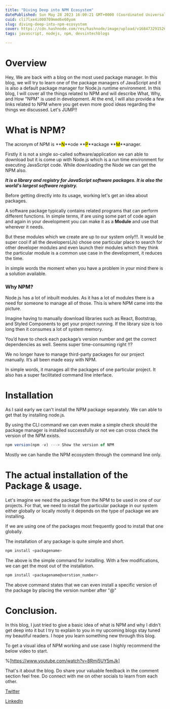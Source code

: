 ```yaml
---
title: "Diving Deep into NPM Ecosystem"
datePublished: Sun May 28 2023 16:00:21 GMT+0000 (Coordinated Universal Time)
cuid: cli7lxe4i000709mmd6e60yom
slug: diving-deep-into-npm-ecosystem
cover: https://cdn.hashnode.com/res/hashnode/image/upload/v1684732915260/5cbb07d9-f48a-44fc-a605-32ebeff2741f.png
tags: javascript, nodejs, npm, devsintechblogs

---
```


# Overview

Hey, We are back with a blog on the most used package manager. In this blog, we will try to learn one of the package managers of JavaScript and it is also a default package manager for Node.js runtime environment. In this blog, I will cover all the things related to NPM and will describe What, Why, and How "NPM" is used in development. At the end, I will also provide a few links related to NPM where you get even more good ideas regarding the things we discussed. Let's JUMP!!

# What is NPM?

The acronym of NPM is \*\*<mark>N</mark>\*\*ode \*\*<mark>P</mark>\*\*ackage \*\*<mark>M</mark>\*\*anager.

Firstly it is not a single so-called software/application we can able to download but it is come up with Node.js which is a run time environment for executing JavaScript code. While downloading the Node we can get the NPM also.

***It is a library and registry for JavaScript software packages. It is also the world's largest software registry.***

Before getting directly into its usage, working let's get an idea about packages.

A software package typically contains related programs that can perform different functions. In simple terms, if are using some part of code again and again in your development you can make it as a **Module** and use that wherever it needs.

But these modules which we create are up to our system only!!!. It would be super cool if all the developers(Js) chose one particular place to search for other developer modules and even launch their modules which they think the particular module is a common use case in the development, it reduces the time.

In simple words the moment when you have a problem in your mind there is a solution available.

### Why NPM?

Node.js has a lot of inbuilt modules. As it has a lot of modules there is a need for someone to manage all of those. This is where NPM came into the picture.

Imagine having to manually download libraries such as React, Bootstrap, and Styled Components to get your project running. If the library size is too long then it consumes a lot of system memory.

You’d have to check each package’s version number and get the correct dependencies as well. Seems super time-consuming right !!?

We no longer have to manage third-party packages for our project manually. It’s all been made easy with NPM.

In simple words, it manages all the packages of one particular project. It also has a super facilitated command line interface.

# Installation

As I said early we can't install the NPM package separately. We can able to get that by installing node.js.

By using the CLI command we can even make a simple check should the package manager is installed successfully or not we can cross check the version of the NPM exists.

```javascript
npm version(npm -v) ---> Show the version of NPM
```

Mostly we can handle the NPM ecosystem through the command line only.

# The actual installation of the Package & usage.

Let's imagine we need the package from the NPM to be used in one of our projects. For that, we need to install the particular package in our system either globally or locally mostly it depends on the type of package we are installing.

If we are using one of the packages most frequently good to install that one globally.

The installation of any package is quite simple and short.

```javascript
npm install <packagename>
```

The above is the simple command for installing. With a few modifications, we can get the most out of the installation.

```javascript
npm install <packagename@verstion_number>
```

The above command states that we can even install a specific version of the package by placing the version number after "@"

# Conclusion.

In this blog, I just tried to give a basic idea of what is NPM and why I didn't get deep into it but I try to explain to you in my upcoming blogs stay tuned my beautiful readers. I hope you learn something new through this blog.

To get a visual idea of NPM working and use case I highly recommend the below video to start.

%[https://www.youtube.com/watch?v=8Rmj5UY5mJk] 

That's it about the blog. Do share your valuable feedback in the comment section feel free. Do connect with me on other socials to learn from each other.

[Twitter](https://twitter.com/molavi_418)

[LinkedIn](https://www.linkedin.com/in/malavipande/)